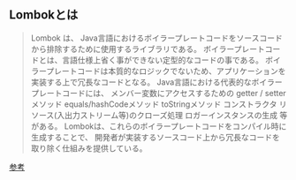 ## Lombokとは

> Lombok は、 Java言語におけるボイラープレートコードをソースコードから排除するために使用するライブラリである。
> ボイラープレートコードとは、言語仕様上省く事ができない定型的なコードの事である。 ボイラープレートコードは本質的なロジックでないため、アプリケーションを実装する上で冗長なコードとなる。
> Java言語における代表的なボイラープレートコードには、
> メンバー変数にアクセスするための getter / setter メソッド
> equals/hashCodeメソッド
> toStringメソッド
> コンストラクタ
> リソース(入出力ストリーム等)のクローズ処理
> ロガーインスタンスの生成
> 等がある。
> Lombokは、これらのボイラープレートコードをコンパイル時に生成することで、 開発者が実装するソースコード上から冗長なコードを取り除く仕組みを提供している。

[参考](https://terasolunaorg.github.io/guideline/5.0.0.RELEASE/ja/Appendix/Lombok.html#:~:text=Lombok%20%E3%81%AF%E3%80%81%20Java%E8%A8%80%E8%AA%9E%E3%81%AB%E3%81%8A%E3%81%91%E3%82%8B,%E5%86%97%E9%95%B7%E3%81%AA%E3%82%B3%E3%83%BC%E3%83%89%E3%81%A8%E3%81%AA%E3%82%8B%E3%80%82)

